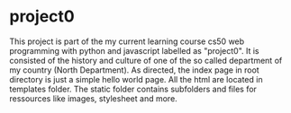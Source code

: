 # project0
This project is part of the my current learning course cs50 web programming with python and javascript  labelled as "project0".
It is consisted of the history and culture of one of the so called department of my country (North Department).
As directed, the index page in root directory is just a simple hello world page. 
All the html are located in templates folder.
The static folder contains subfolders and files for ressources like images, stylesheet and more.
